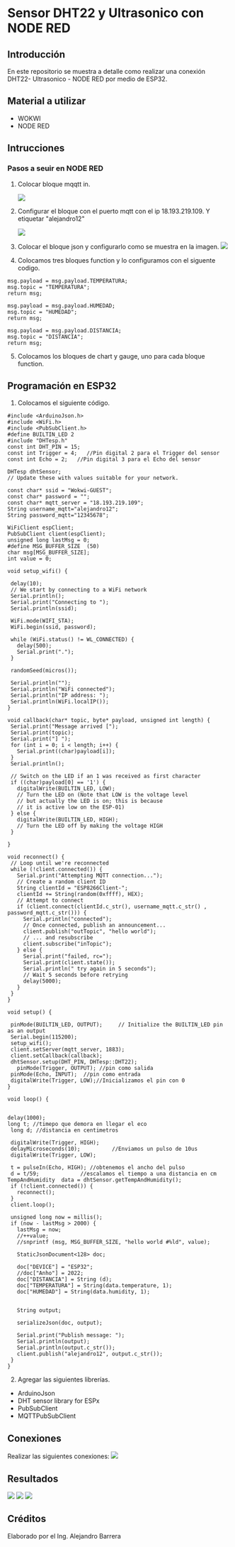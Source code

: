 # Sensor DHT22 y Ultrasonico con NODE RED
## Introducción
En este repositorio se muestra a detalle como realizar una conexión DHT22- Ultrasonico - NODE RED por medio de ESP32.
## Material a utilizar
+ WOKWI
+ NODE RED
## Intrucciones
### Pasos a seuir en NODE RED
1. Colocar bloque mqqtt in.

   
   ![](https://github.com/AlejandroBarreraU/Practica-9/blob/main/mqtt.png?raw=true)


   
2. Configurar el bloque con el puerto mqtt con el ip 18.193.219.109. Y etiquetar "alejandro12"


   ![](https://github.com/AlejandroBarreraU/Practica-9/blob/main/imagen%202%20p8.png?raw=true)

   
3. Colocar el bloque json y configurarlo como se muestra en la imagen.
   ![](https://github.com/AlejandroBarreraU/Practica-9/blob/main/imagen%203%20p8.png?raw=true)
   
4. Colocamos tres bloques function y lo configuramos con el siguente codigo.
   
  ```
msg.payload = msg.payload.TEMPERATURA;
msg.topic = "TEMPERATURA";
return msg;
  ```

  ```
msg.payload = msg.payload.HUMEDAD;
msg.topic = "HUMEDAD";
return msg;

  ```

   ```
msg.payload = msg.payload.DISTANCIA;
msg.topic = "DISTANCIA";
return msg;
   ```

5. Colocamos los bloques de chart y gauge, uno para cada bloque function.

## Programación en ESP32
1. Colocamos el siguiente código.

 ```
#include <ArduinoJson.h>
#include <WiFi.h>
#include <PubSubClient.h>
#define BUILTIN_LED 2
#include "DHTesp.h"
const int DHT_PIN = 15;
const int Trigger = 4;   //Pin digital 2 para el Trigger del sensor
const int Echo = 2;   //Pin digital 3 para el Echo del sensor

DHTesp dhtSensor;
// Update these with values suitable for your network.

const char* ssid = "Wokwi-GUEST";
const char* password = "";
const char* mqtt_server = "18.193.219.109";
String username_mqtt="alejandro12";
String password_mqtt="12345678";

WiFiClient espClient;
PubSubClient client(espClient);
unsigned long lastMsg = 0;
#define MSG_BUFFER_SIZE  (50)
char msg[MSG_BUFFER_SIZE];
int value = 0;

void setup_wifi() {

  delay(10);
  // We start by connecting to a WiFi network
  Serial.println();
  Serial.print("Connecting to ");
  Serial.println(ssid);

  WiFi.mode(WIFI_STA);
  WiFi.begin(ssid, password);

  while (WiFi.status() != WL_CONNECTED) {
    delay(500);
    Serial.print(".");
  }

  randomSeed(micros());

  Serial.println("");
  Serial.println("WiFi connected");
  Serial.println("IP address: ");
  Serial.println(WiFi.localIP());
}

void callback(char* topic, byte* payload, unsigned int length) {
  Serial.print("Message arrived [");
  Serial.print(topic);
  Serial.print("] ");
  for (int i = 0; i < length; i++) {
    Serial.print((char)payload[i]);
  }
  Serial.println();

  // Switch on the LED if an 1 was received as first character
  if ((char)payload[0] == '1') {
    digitalWrite(BUILTIN_LED, LOW);   
    // Turn the LED on (Note that LOW is the voltage level
    // but actually the LED is on; this is because
    // it is active low on the ESP-01)
  } else {
    digitalWrite(BUILTIN_LED, HIGH);  
    // Turn the LED off by making the voltage HIGH
  }

}

void reconnect() {
  // Loop until we're reconnected
  while (!client.connected()) {
    Serial.print("Attempting MQTT connection...");
    // Create a random client ID
    String clientId = "ESP8266Client-";
    clientId += String(random(0xffff), HEX);
    // Attempt to connect
    if (client.connect(clientId.c_str(), username_mqtt.c_str() , password_mqtt.c_str())) {
      Serial.println("connected");
      // Once connected, publish an announcement...
      client.publish("outTopic", "hello world");
      // ... and resubscribe
      client.subscribe("inTopic");
    } else {
      Serial.print("failed, rc=");
      Serial.print(client.state());
      Serial.println(" try again in 5 seconds");
      // Wait 5 seconds before retrying
      delay(5000);
    }
  }
}

void setup() {

  pinMode(BUILTIN_LED, OUTPUT);     // Initialize the BUILTIN_LED pin as an output
  Serial.begin(115200);
  setup_wifi();
  client.setServer(mqtt_server, 1883);
  client.setCallback(callback);
  dhtSensor.setup(DHT_PIN, DHTesp::DHT22);
    pinMode(Trigger, OUTPUT); //pin como salida
  pinMode(Echo, INPUT);  //pin como entrada
  digitalWrite(Trigger, LOW);//Inicializamos el pin con 0
}

void loop() {


delay(1000);
long t; //timepo que demora en llegar el eco
  long d; //distancia en centimetros

  digitalWrite(Trigger, HIGH);
  delayMicroseconds(10);          //Enviamos un pulso de 10us
  digitalWrite(Trigger, LOW);
  
  t = pulseIn(Echo, HIGH); //obtenemos el ancho del pulso
  d = t/59;             //escalamos el tiempo a una distancia en cm
TempAndHumidity  data = dhtSensor.getTempAndHumidity();
  if (!client.connected()) {
    reconnect();
  }
  client.loop();

  unsigned long now = millis();
  if (now - lastMsg > 2000) {
    lastMsg = now;
    //++value;
    //snprintf (msg, MSG_BUFFER_SIZE, "hello world #%ld", value);

    StaticJsonDocument<128> doc;

    doc["DEVICE"] = "ESP32";
    //doc["Anho"] = 2022;
    doc["DISTANCIA"] = String (d);
    doc["TEMPERATURA"] = String(data.temperature, 1);
    doc["HUMEDAD"] = String(data.humidity, 1);
   

    String output;
    
    serializeJson(doc, output);

    Serial.print("Publish message: ");
    Serial.println(output);
    Serial.println(output.c_str());
    client.publish("alejandro12", output.c_str());
  }
}

 ```

2. Agregar las siguientes librerías.
+ ArduinoJson
+ DHT sensor library for ESPx
+ PubSubClient
+ MQTTPubSubClient

## Conexiones
Realizar las siguientes conexiones:
 ![](https://github.com/AlejandroBarreraU/Practica-9/blob/main/conexiones%20p9.png?raw=true)

## Resultados
 ![](https://github.com/AlejandroBarreraU/Practica-9/blob/main/p9%20resultado%202.png?raw=true)
 ![](https://github.com/AlejandroBarreraU/Practica-9/blob/main/p9%20resultado%203.png?raw=true)
 ![](https://github.com/AlejandroBarreraU/Practica-9/blob/main/p9%20resultado.png?raw=true)

 ## Créditos

 Elaborado por el Ing. Alejandro Barrera
 

   
